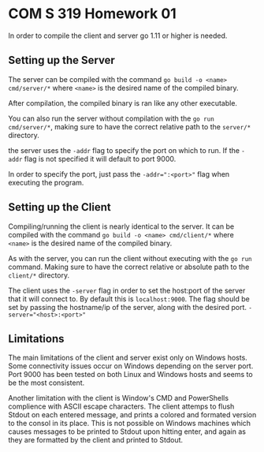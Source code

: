 # COM S 319 Homework 01

In order to compile the client and server go 1.11 or higher is needed.

## Setting up the Server

The server can be compiled with the command `go build -o <name> cmd/server/*` where `<name>` is the desired name of the compiled binary.

After compilation, the compiled binary is ran like any other executable.

You can also run the server without compilation with the `go run cmd/server/*`, making sure to have the correct relative path to the `server/*` directory.

the server uses the `-addr` flag to specify the port on which to run. If the `-addr` flag is not specified it will default to port 9000.

In order to specify the port, just pass the `-addr=":<port>"` flag when executing the program.

## Setting up the Client

Compiling/running the client is nearly identical to the server. It can be compiled with the command `go build -o <name> cmd/client/*` where `<name>` is the desired name of the compiled binary.

As with the server, you can run the client without executing with the `go run` command. Making sure to have the correct relative or absolute path to the `client/*` directory.

The client uses the `-server` flag in order to set the host:port of the server that it will connect to. By default this is `localhost:9000`. The flag should be set by passing the hostname/ip of the server, along with the desired port. `-server="<host>:<port>"`

## Limitations

The main limitations of the client and server exist only on Windows hosts. Some connectivity issues occur on Windows depending on the server port. Port 9000 has been tested on both Linux and Windows hosts and seems to be the most consistent. 

Another limitation with the client is Window's CMD and PowerShells complience with ASCII escape characters. The client attemps to flush Stdout on each entered message, and prints a colored and formated version to the consol in its place. This is not possible on Windows machines which causes messages to be printed to Stdout upon hitting enter, and again as they are formatted by the client and printed to Stdout.
